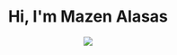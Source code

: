 <h1 align="center">Hi, I'm Mazen Alasas</h1>
<p align="center">
  <a href="https://github.com/DenverCoder1/readme-typing-svg"><img src="https://readme-typing-svg.herokuapp.com?font=Time+New+Roman&color=%23C8BE25&size=25&center=true&vCenter=true&width=600&height=100&lines=Software+Engineer+-+ML;Computer+Engineering+Student;Competitive+Programmer;Pupil+on+Codeforces"></a>
</p>

<!--
<br>
<p align="center"> 
	<img src="https://komarev.com/ghpvc/?username=mazen-alasas&label=Profile%20views&color=0047AB&style=plastic?" alt="mazen" height=25px, width=160px/> 
</p>
-->
